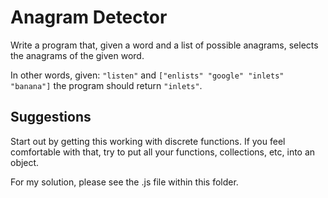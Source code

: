 # Anagram Detector
Write a program that, given a word and a list of possible anagrams, selects the anagrams of the given word.

In other words, given: ``"listen"`` and ``["enlists" "google" "inlets" "banana"]`` the program should return ``"inlets"``.

## Suggestions
Start out by getting this working with discrete functions.
If you feel comfortable with that, try to put all your functions, collections, etc, into an object.

For my solution, please see the .js file within this folder.
